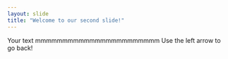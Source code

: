 ```yaml
---
layout: slide
title: "Welcome to our second slide!"
---
```

Your text mmmmmmmmmmmmmmmmmmmmmmm
Use the left arrow to go back!
